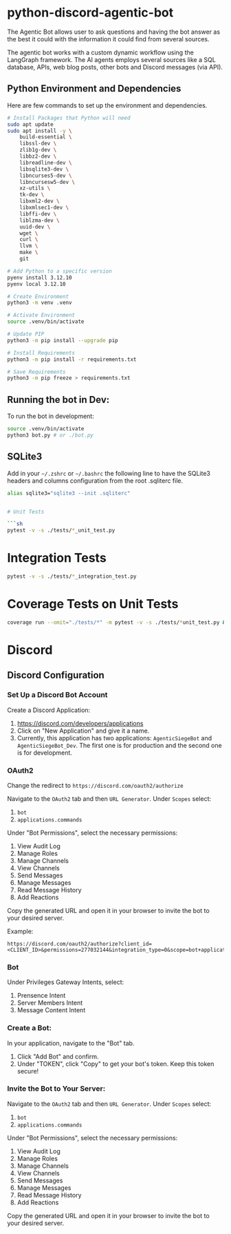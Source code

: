 # python-discord-agentic-bot

The Agentic Bot allows user to ask questions and having the bot answer as the best it could with the information it could find from several sources.

The agentic bot works with a custom dynamic workflow using the LangGraph framework. The AI agents employs several sources like a SQL database, APIs, web blog posts, other bots and Discord messages (via API).

## Python Environment and Dependencies

Here are few commands to set up the environment and dependencies.

```sh
# Install Packages that Python will need
sudo apt update
sudo apt install -y \
    build-essential \
    libssl-dev \
    zlib1g-dev \
    libbz2-dev \
    libreadline-dev \
    libsqlite3-dev \
    libncurses5-dev \
    libncursesw5-dev \
    xz-utils \
    tk-dev \
    libxml2-dev \
    libxmlsec1-dev \
    libffi-dev \
    liblzma-dev \
    uuid-dev \
    wget \
    curl \
    llvm \
    make \
    git

# Add Python to a specific version
pyenv install 3.12.10
pyenv local 3.12.10

# Create Environment
python3 -m venv .venv

# Activate Environment
source .venv/bin/activate

# Update PIP
python3 -m pip install --upgrade pip

# Install Requirements
python3 -m pip install -r requirements.txt

# Save Requirements
python3 -m pip freeze > requirements.txt
```


## Running the bot in Dev:

To run the bot in development:

```sh
source .venv/bin/activate
python3 bot.py # or ./bot.py
```

## SQLite3

Add in your `~/.zshrc` or `~/.bashrc` the following line to have the SQLite3 headers and columns configuration from the root .sqliterc file.

```sh
alias sqlite3="sqlite3 --init .sqliterc"


# Unit Tests

```sh
pytest -v -s ./tests/*_unit_test.py
```

# Integration Tests

```sh
pytest -v -s ./tests/*_integration_test.py
```

# Coverage Tests on Unit Tests

```sh
coverage run --omit="./tests/*" -m pytest -v -s ./tests/*unit_test.py && coverage html
```


# Discord

## Discord Configuration

### Set Up a Discord Bot Account

Create a Discord Application:

1. https://discord.com/developers/applications
1. Click on "New Application" and give it a name.
1. Currently, this application has two applications: `AgenticSiegeBot` and `AgenticSiegeBot_Dev`. The first one is for production and the second one is for development.

### OAuth2

Change the redirect to `https://discord.com/oauth2/authorize`

Navigate to the `OAuth2` tab and then `URL Generator`.
Under `Scopes` select:

1. `bot`
1. `applications.commands`

Under "Bot Permissions", select the necessary permissions:

1. View Audit Log
1. Manage Roles
1. Manage Channels
1. View Channels
1. Send Messages
1. Manage Messages
1. Read Message History
1. Add Reactions

Copy the generated URL and open it in your browser to invite the bot to your desired server.

Example: 
```
https://discord.com/oauth2/authorize?client_id=<CLIENT_ID>&permissions=277032144&integration_type=0&scope=bot+applications.commands
```

### Bot

Under Privileges Gateway Intents, select:

1. Prensence Intent
1. Server Members Intent
1. Message Content Intent


### Create a Bot:

In your application, navigate to the "Bot" tab.

1. Click "Add Bot" and confirm.
1. Under "TOKEN", click "Copy" to get your bot's token. Keep this token secure!

### Invite the Bot to Your Server:

Navigate to the `OAuth2` tab and then `URL Generator`.
Under `Scopes` select:

1. `bot`
1. `applications.commands`

Under "Bot Permissions", select the necessary permissions:

1. View Audit Log
1. Manage Roles
1. Manage Channels
1. View Channels
1. Send Messages
1. Manage Messages
1. Read Message History
1. Add Reactions

Copy the generated URL and open it in your browser to invite the bot to your desired server.